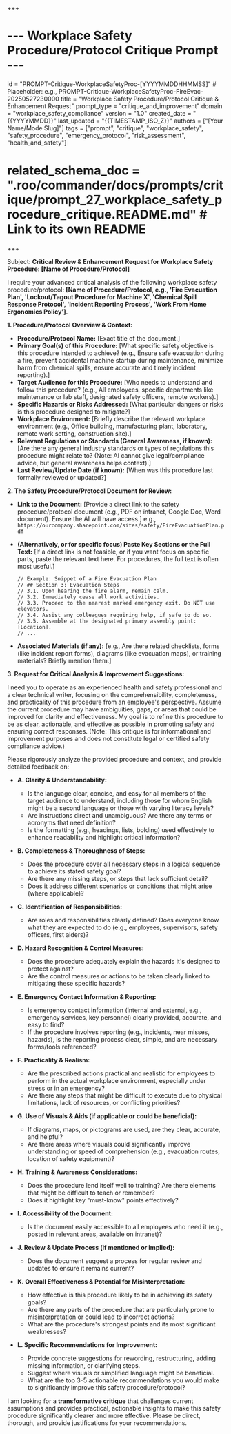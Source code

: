 +++
# --- Workplace Safety Procedure/Protocol Critique Prompt ---
id = "PROMPT-Critique-WorkplaceSafetyProc-[YYYYMMDDHHMMSS]" # Placeholder: e.g., PROMPT-Critique-WorkplaceSafetyProc-FireEvac-20250527230000
title = "Workplace Safety Procedure/Protocol Critique & Enhancement Request"
prompt_type = "critique_and_improvement"
domain = "workplace_safety_compliance"
version = "1.0"
created_date = "{{YYYYMMDD}}"
last_updated = "{{TIMESTAMP_ISO_Z}}"
authors = ["[Your Name/Mode Slug]"]
tags = ["prompt", "critique", "workplace_safety", "safety_procedure", "emergency_protocol", "risk_assessment", "health_and_safety"]
# related_schema_doc = ".roo/commander/docs/prompts/critique/prompt_27_workplace_safety_procedure_critique.README.md" # Link to its own README
+++

Subject: **Critical Review & Enhancement Request for Workplace Safety Procedure: [Name of Procedure/Protocol]**

I require your advanced critical analysis of the following workplace safety procedure/protocol: **[Name of Procedure/Protocol, e.g., 'Fire Evacuation Plan', 'Lockout/Tagout Procedure for Machine X', 'Chemical Spill Response Protocol', 'Incident Reporting Process', 'Work From Home Ergonomics Policy']**.

**1. Procedure/Protocol Overview & Context:**
   *   **Procedure/Protocol Name:** [Exact title of the document.]
   *   **Primary Goal(s) of this Procedure:** [What specific safety objective is this procedure intended to achieve? (e.g., Ensure safe evacuation during a fire, prevent accidental machine startup during maintenance, minimize harm from chemical spills, ensure accurate and timely incident reporting).]
   *   **Target Audience for this Procedure:** [Who needs to understand and follow this procedure? (e.g., All employees, specific departments like maintenance or lab staff, designated safety officers, remote workers).]
   *   **Specific Hazards or Risks Addressed:** [What particular dangers or risks is this procedure designed to mitigate?]
   *   **Workplace Environment:** [Briefly describe the relevant workplace environment (e.g., Office building, manufacturing plant, laboratory, remote work setting, construction site).]
   *   **Relevant Regulations or Standards (General Awareness, if known):** [Are there any general industry standards or types of regulations this procedure might relate to? (Note: AI cannot give legal/compliance advice, but general awareness helps context).]
   *   **Last Review/Update Date (if known):** [When was this procedure last formally reviewed or updated?]

**2. The Safety Procedure/Protocol Document for Review:**

*   **Link to the Document:**
    [Provide a direct link to the safety procedure/protocol document (e.g., PDF on intranet, Google Doc, Word document). Ensure the AI will have access.]
    e.g., `https://ourcompany.sharepoint.com/sites/safety/FireEvacuationPlan.pdf`

*   **(Alternatively, or for specific focus) Paste Key Sections or the Full Text:**
    [If a direct link is not feasible, or if you want focus on specific parts, paste the relevant text here. For procedures, the full text is often most useful.]

    ```text
    // Example: Snippet of a Fire Evacuation Plan
    // ## Section 3: Evacuation Steps
    // 3.1. Upon hearing the fire alarm, remain calm.
    // 3.2. Immediately cease all work activities.
    // 3.3. Proceed to the nearest marked emergency exit. Do NOT use elevators.
    // 3.4. Assist any colleagues requiring help, if safe to do so.
    // 3.5. Assemble at the designated primary assembly point: [Location].
    // ...
    ```

*   **Associated Materials (if any):** [e.g., Are there related checklists, forms (like incident report forms), diagrams (like evacuation maps), or training materials? Briefly mention them.]

**3. Request for Critical Analysis & Improvement Suggestions:**

I need you to operate as an experienced health and safety professional and a clear technical writer, focusing on the comprehensibility, completeness, and practicality of this procedure from an employee's perspective. Assume the current procedure may have ambiguities, gaps, or areas that could be improved for clarity and effectiveness. My goal is to refine this procedure to be as clear, actionable, and effective as possible in promoting safety and ensuring correct responses. (Note: This critique is for informational and improvement purposes and does not constitute legal or certified safety compliance advice.)

Please rigorously analyze the provided procedure and context, and provide detailed feedback on:

*   **A. Clarity & Understandability:**
    *   Is the language clear, concise, and easy for all members of the target audience to understand, including those for whom English might be a second language or those with varying literacy levels?
    *   Are instructions direct and unambiguous? Are there any terms or acronyms that need definition?
    *   Is the formatting (e.g., headings, lists, bolding) used effectively to enhance readability and highlight critical information?

*   **B. Completeness & Thoroughness of Steps:**
    *   Does the procedure cover all necessary steps in a logical sequence to achieve its stated safety goal?
    *   Are there any missing steps, or steps that lack sufficient detail?
    *   Does it address different scenarios or conditions that might arise (where applicable)?

*   **C. Identification of Responsibilities:**
    *   Are roles and responsibilities clearly defined? Does everyone know what they are expected to do (e.g., employees, supervisors, safety officers, first aiders)?

*   **D. Hazard Recognition & Control Measures:**
    *   Does the procedure adequately explain the hazards it's designed to protect against?
    *   Are the control measures or actions to be taken clearly linked to mitigating these specific hazards?

*   **E. Emergency Contact Information & Reporting:**
    *   Is emergency contact information (internal and external, e.g., emergency services, key personnel) clearly provided, accurate, and easy to find?
    *   If the procedure involves reporting (e.g., incidents, near misses, hazards), is the reporting process clear, simple, and are necessary forms/tools referenced?

*   **F. Practicality & Realism:**
    *   Are the prescribed actions practical and realistic for employees to perform in the actual workplace environment, especially under stress or in an emergency?
    *   Are there any steps that might be difficult to execute due to physical limitations, lack of resources, or conflicting priorities?

*   **G. Use of Visuals & Aids (if applicable or could be beneficial):**
    *   If diagrams, maps, or pictograms are used, are they clear, accurate, and helpful?
    *   Are there areas where visuals could significantly improve understanding or speed of comprehension (e.g., evacuation routes, location of safety equipment)?

*   **H. Training & Awareness Considerations:**
    *   Does the procedure lend itself well to training? Are there elements that might be difficult to teach or remember?
    *   Does it highlight key "must-know" points effectively?

*   **I. Accessibility of the Document:**
    *   Is the document easily accessible to all employees who need it (e.g., posted in relevant areas, available on intranet)?

*   **J. Review & Update Process (if mentioned or implied):**
    *   Does the document suggest a process for regular review and updates to ensure it remains current?

*   **K. Overall Effectiveness & Potential for Misinterpretation:**
    *   How effective is this procedure likely to be in achieving its safety goals?
    *   Are there any parts of the procedure that are particularly prone to misinterpretation or could lead to incorrect actions?
    *   What are the procedure's strongest points and its most significant weaknesses?

*   **L. Specific Recommendations for Improvement:**
    *   Provide concrete suggestions for rewording, restructuring, adding missing information, or clarifying steps.
    *   Suggest where visuals or simplified language might be beneficial.
    *   What are the top 3-5 actionable recommendations you would make to significantly improve this safety procedure/protocol?

I am looking for a **transformative critique** that challenges current assumptions and provides practical, actionable insights to make this safety procedure significantly clearer and more effective. Please be direct, thorough, and provide justifications for your recommendations.